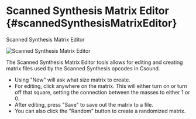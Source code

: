 Scanned Synthesis Matrix Editor {#scannedSynthesisMatrixEditor}
===============================

Scanned Synthesis Matrix Editor

![Scanned Synthesis Matrix
Editor](images/scannedSynthesisMatrixEditor.png)

The Scanned Synthesis Matrix Editor tools allows for editing and
creating matrix files used by the Scanned Synthesis opcodes in Csound.

-   Using "New" will ask what size matrix to create.
-   For editing, click anywhere on the matrix. This will either turn on
    or turn off that square, setting the connection between the masses
    to either 1 or 0.
-   After editing, press "Save" to save out the matrix to a file.
-   You can also click the "Random" button to create a randomized
    matrix.
